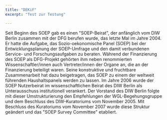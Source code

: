 ```yaml
---
title: "DEKiF"
excerpt: "Test zur Testung"

---
```


Seit Beginn des SOEP gab es einen "SOEP-Beirat", der anfänglich vom DIW Berlin zusammen mit der DFG berufen wurde, das letzte Mal im Jahre 2004. Er hatte die Aufgabe, das Sozio-oekonomische Panel (SOEP) bei der Entwicklungsplanung der SOEP-Umfrage und den damit verbundenen Service- und Forschungsaufgaben zu beraten. Während der Finanzierung des SOEP als DFG-Projekt gehörten ihm neben renommierten Wissenschaftler/innen auch Vertreter/innen der Organe an, die an der Finanzierung beteiligt waren.  Seine konstruktive und fruchtbare Zusammenarbeit hat dazu beigetragen, das SOEP zu einem der weltweit führenden Haushaltspanels werden zu lassen.
Im Jahre 2006 wurde der SOEP Nutzerbeirat im wissenschaftlichen Beirat des DIW Berlin als Unterausschuss institutionell verankert. Der Vorstand des DIW Berlin folgte mit dieser Umstrukturierung den Empfehlungen der WGL-Begehungsgruppe und dem Beschluss des DIW-Kuratoriums vom November 2005.
Mit Beschluss des Kuratoriums vom November 2007 wurde diese Struktur geändert und das "SOEP Survey Committee" etabliert.
